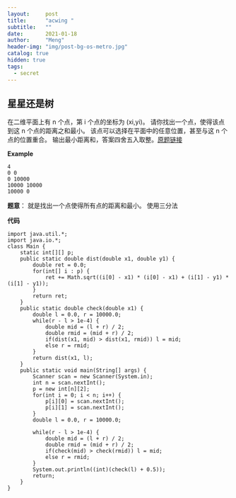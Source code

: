 ```yaml
---
layout:     post
title:      "acwing "
subtitle:   ""
date:       2021-01-18
author:     "Meng"
header-img: "img/post-bg-os-metro.jpg"
catalog: true
hidden: true
tags:
  - secret
---
```


## 星星还是树
在二维平面上有 n 个点，第 i 个点的坐标为 (xi,yi)。 请你找出一个点，使得该点到这 n 个点的距离之和最小。
该点可以选择在平面中的任意位置，甚至与这 n 个点的位置重合。 输出最小距离和，答案四舍五入取整。[原题链接](https://www.acwing.com/problem/content/description/3170/)

**Example**

```
4
0 0
0 10000
10000 10000
10000 0
```

**题意**： 就是找出一个点使得所有点的距离和最小。 使用三分法

**代码**
```
import java.util.*;
import java.io.*;
class Main {
    static int[][] p;
    public static double dist(double x1, double y1) {
        double ret = 0.0;
        for(int[] i : p) {
            ret += Math.sqrt((i[0] - x1) * (i[0] - x1) + (i[1] - y1) * (i[1] - y1));
        }
        return ret;
    }
    public static double check(double x1) {
        double l = 0.0, r = 10000.0;
        while(r - l > 1e-4) {
            double mid = (l + r) / 2;
            double rmid = (mid + r) / 2;
            if(dist(x1, mid) > dist(x1, rmid)) l = mid;
            else r = rmid;
        }
        return dist(x1, l);
    }
    public static void main(String[] args) {
        Scanner scan = new Scanner(System.in);
        int n = scan.nextInt();
        p = new int[n][2];
        for(int i = 0; i < n; i++) {
            p[i][0] = scan.nextInt();
            p[i][1] = scan.nextInt();
        }
        double l = 0.0, r = 10000.0;

        while(r - l > 1e-4) {
            double mid = (l + r) / 2;
            double rmid = (mid + r) / 2;
            if(check(mid) > check(rmid)) l = mid;
            else r = rmid;
        }
        System.out.println((int)(check(l) + 0.5));
        return;
    }
}
```
